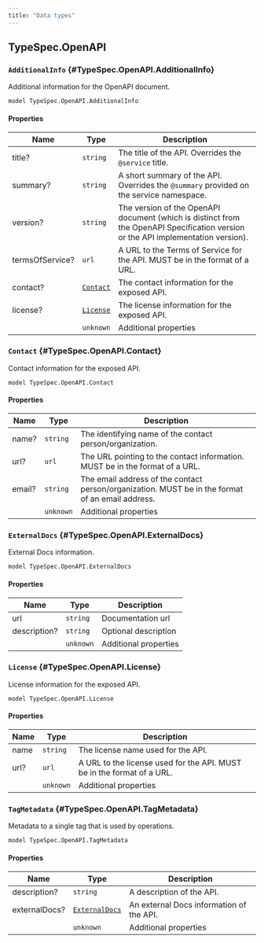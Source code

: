 ```yaml
---
title: "Data types"
---
```


## TypeSpec.OpenAPI

### `AdditionalInfo` {#TypeSpec.OpenAPI.AdditionalInfo}

Additional information for the OpenAPI document.

```typespec
model TypeSpec.OpenAPI.AdditionalInfo
```

#### Properties

| Name            | Type                                                  | Description                                                                                                                       |
| --------------- | ----------------------------------------------------- | --------------------------------------------------------------------------------------------------------------------------------- |
| title?          | `string`                                              | The title of the API. Overrides the `@service` title.                                                                             |
| summary?        | `string`                                              | A short summary of the API. Overrides the `@summary` provided on the service namespace.                                           |
| version?        | `string`                                              | The version of the OpenAPI document (which is distinct from the OpenAPI Specification version or the API implementation version). |
| termsOfService? | `url`                                                 | A URL to the Terms of Service for the API. MUST be in the format of a URL.                                                        |
| contact?        | [`Contact`](./data-types.md#TypeSpec.OpenAPI.Contact) | The contact information for the exposed API.                                                                                      |
| license?        | [`License`](./data-types.md#TypeSpec.OpenAPI.License) | The license information for the exposed API.                                                                                      |
|                 | `unknown`                                             | Additional properties                                                                                                             |

### `Contact` {#TypeSpec.OpenAPI.Contact}

Contact information for the exposed API.

```typespec
model TypeSpec.OpenAPI.Contact
```

#### Properties

| Name   | Type      | Description                                                                                      |
| ------ | --------- | ------------------------------------------------------------------------------------------------ |
| name?  | `string`  | The identifying name of the contact person/organization.                                         |
| url?   | `url`     | The URL pointing to the contact information. MUST be in the format of a URL.                     |
| email? | `string`  | The email address of the contact person/organization. MUST be in the format of an email address. |
|        | `unknown` | Additional properties                                                                            |

### `ExternalDocs` {#TypeSpec.OpenAPI.ExternalDocs}

External Docs information.

```typespec
model TypeSpec.OpenAPI.ExternalDocs
```

#### Properties

| Name         | Type      | Description           |
| ------------ | --------- | --------------------- |
| url          | `string`  | Documentation url     |
| description? | `string`  | Optional description  |
|              | `unknown` | Additional properties |

### `License` {#TypeSpec.OpenAPI.License}

License information for the exposed API.

```typespec
model TypeSpec.OpenAPI.License
```

#### Properties

| Name | Type      | Description                                                            |
| ---- | --------- | ---------------------------------------------------------------------- |
| name | `string`  | The license name used for the API.                                     |
| url? | `url`     | A URL to the license used for the API. MUST be in the format of a URL. |
|      | `unknown` | Additional properties                                                  |

### `TagMetadata` {#TypeSpec.OpenAPI.TagMetadata}

Metadata to a single tag that is used by operations.

```typespec
model TypeSpec.OpenAPI.TagMetadata
```

#### Properties

| Name          | Type                                                            | Description                              |
| ------------- | --------------------------------------------------------------- | ---------------------------------------- |
| description?  | `string`                                                        | A description of the API.                |
| externalDocs? | [`ExternalDocs`](./data-types.md#TypeSpec.OpenAPI.ExternalDocs) | An external Docs information of the API. |
|               | `unknown`                                                       | Additional properties                    |
